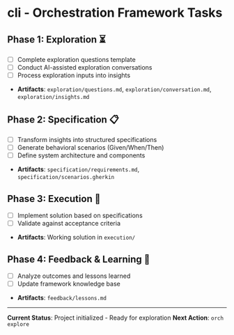 # cli - Orchestration Framework Tasks

## Phase 1: Exploration ⏳
- [ ] Complete exploration questions template
- [ ] Conduct AI-assisted exploration conversations
- [ ] Process exploration inputs into insights
- **Artifacts**: `exploration/questions.md`, `exploration/conversation.md`, `exploration/insights.md`

## Phase 2: Specification 📋
- [ ] Transform insights into structured specifications
- [ ] Generate behavioral scenarios (Given/When/Then)
- [ ] Define system architecture and components
- **Artifacts**: `specification/requirements.md`, `specification/scenarios.gherkin`

## Phase 3: Execution 🎯
- [ ] Implement solution based on specifications
- [ ] Validate against acceptance criteria
- **Artifacts**: Working solution in `execution/`

## Phase 4: Feedback & Learning 🔄
- [ ] Analyze outcomes and lessons learned
- [ ] Update framework knowledge base
- **Artifacts**: `feedback/lessons.md`

---
**Current Status**: Project initialized - Ready for exploration
**Next Action**: `orch explore`
